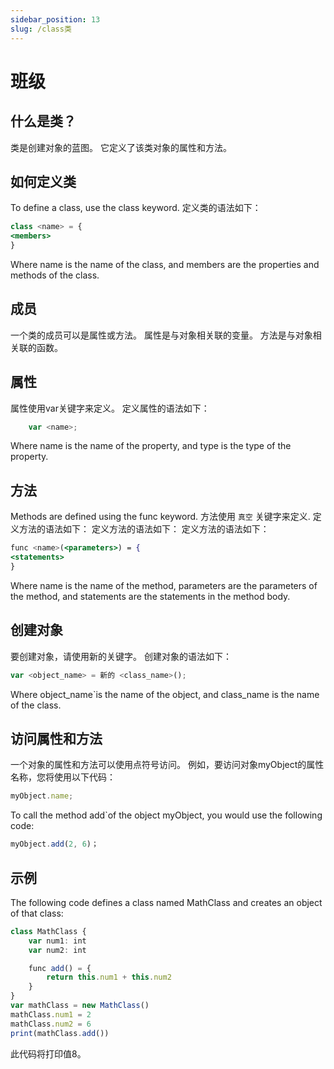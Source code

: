 ```yaml
---
sidebar_position: 13
slug: /class类
---
```


# 班级

## 什么是类？

类是创建对象的蓝图。 它定义了该类对象的属性和方法。

## 如何定义类

To define a class, use the class keyword. 定义类的语法如下：

```jsx
class <name> = {
<members>
}
```

Where name is the name of the class, and members are the properties and methods of the class.

## 成员

一个类的成员可以是属性或方法。 属性是与对象相关联的变量。 方法是与对象相关联的函数。

## 属性
属性使用var关键字来定义。 定义属性的语法如下：

```jsx
    var <name>;
```

Where name is the name of the property, and type is the type of the property.

## 方法
Methods are defined using the func keyword. 方法使用 `真空` 关键字来定义. 定义方法的语法如下： 定义方法的语法如下： 定义方法的语法如下：

```jsx
func <name>(<parameters>) = {
<statements>
}
```
Where name is the name of the method, parameters are the parameters of the method, and statements are the statements in the method body.

## 创建对象


要创建对象，请使用新的关键字。 创建对象的语法如下：

```jsx
var <object_name> = 新的 <class_name>();
```
Where object_name`is the name of the object, and class_name is the name of the class.

## 访问属性和方法

一个对象的属性和方法可以使用点符号访问。 例如，要访问对象myObject的属性名称，您将使用以下代码：

```jsx
myObject.name;
```
To call the method add`of the object myObject, you would use the following code:

```jsx
myObject.add(2, 6)；
```

## 示例
The following code defines a class named MathClass and creates an object of that class:

```jsx
class MathClass {
    var num1: int
    var num2: int

    func add() = {
        return this.num1 + this.num2
    }
}
var mathClass = new MathClass()
mathClass.num1 = 2
mathClass.num2 = 6
print(mathClass.add())
```

此代码将打印值8。
